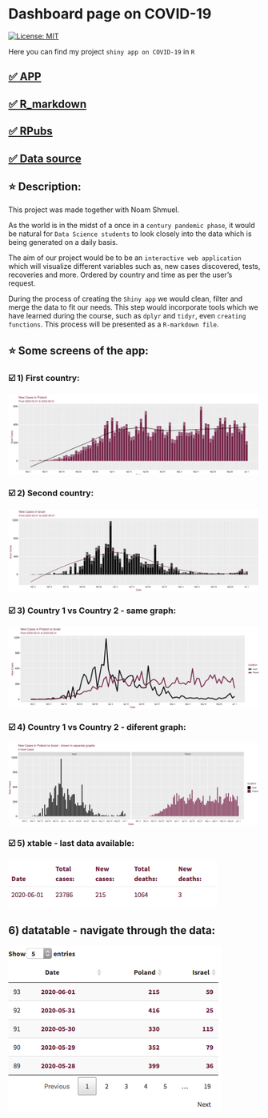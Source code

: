 # Dashboard page on COVID-19

[![License: MIT](https://img.shields.io/badge/License-MIT-yellow.svg)](https://opensource.org/licenses/MIT)

Here you can find my project `shiny app on COVID-19` in `R`

## [:white_check_mark: APP](https://lajobu.shinyapps.io/Covid-19_project/)
## [:white_check_mark: R_markdown](https://github.com/lajobu/R_shiny_Covid19/blob/master/Covid-19-Project.Rmd)
## [:white_check_mark: RPubs](https://rpubs.com/Lajobu/Covid-19_project)
## [:white_check_mark: Data source](https://github.com/owid/covid-19-data/blob/master/public/data/owid-covid-data.csv)

## :star: Description:

This project was made together with Noam Shmuel.

As the world is in the midst of a once in a `century pandemic phase`, it would be natural for `Data Science students` to look closely into the data which is being generated on a daily basis.

The aim of our project would be to be an `interactive web application` which will visualize different variables such as, new cases discovered, tests, recoveries and more. Ordered by country and time as per the user’s request.

During the process of creating the `Shiny app` we would clean, filter and merge the data to fit our needs. This step would incorporate tools which we have learned during the course, such as `dplyr` and `tidyr`, even `creating functions`. This process will be presented as a `R-markdown file`.

## :star: Some screens of the app:

### :ballot_box_with_check: 1) First country:

![alt text](https://github.com/lajobu/R_shiny_Covid19/blob/master/plot11.png)

### :ballot_box_with_check: 2) Second country:

![alt text](https://github.com/lajobu/R_shiny_Covid19/blob/master/plot12.png)

### :ballot_box_with_check: 3) Country 1 vs Country 2 - same graph:

![alt text](https://github.com/lajobu/R_shiny_Covid19/blob/master/plot21.png)

### :ballot_box_with_check: 4) Country 1 vs Country 2 - diferent graph:

![alt text](https://github.com/lajobu/R_shiny_Covid19/blob/master/plot22.png)

### :ballot_box_with_check: 5) xtable - last data available:

![alt text](https://github.com/lajobu/R_shiny_Covid19/blob/master/t_deaths.contry1.png)

## 6) datatable - navigate through the data:

![alt text](https://github.com/lajobu/R_shiny_Covid19/blob/master/filt.an.png)

